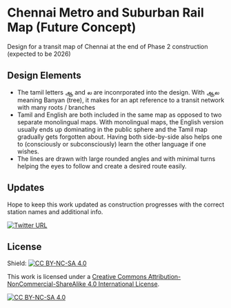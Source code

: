 # Chennai Metro and Suburban Rail Map (Future Concept)

Design for a transit map of Chennai at the end of Phase 2 construction (expected to be 2026)

## Design Elements

- The tamil letters ஆ and ல are inconrporated into the design. With ஆல meaning Banyan (tree), it makes for an apt reference to a transit network with many roots / branches
- Tamil and English are both included in the same map as opposed to two separate monolingual maps. With monolingual maps, the English version usually ends up dominating in the public sphere and the Tamil map gradually gets forgotten about. Having both side-by-side also helps one to (consciously or subconsciously) learn the other language if one wishes.
- The lines are drawn with large rounded angles and with minimal turns helping the eyes to follow and create a desired route easily. 

## Updates

Hope to keep this work updated as construction progresses with the correct station names and additional info. 

[![Twitter URL](https://img.shields.io/twitter/url/https/twitter.com/prasanna_r0.svg?style=social&label=Follow%20%40prasanna_r0)](https://twitter.com/prasanna_r0)


## License
Shield: [![CC BY-NC-SA 4.0][cc-by-nc-sa-shield]][cc-by-nc-sa]

This work is licensed under a
[Creative Commons Attribution-NonCommercial-ShareAlike 4.0 International License][cc-by-nc-sa].

[![CC BY-NC-SA 4.0][cc-by-nc-sa-image]][cc-by-nc-sa]

[cc-by-nc-sa]: http://creativecommons.org/licenses/by-nc-sa/4.0/
[cc-by-nc-sa-image]: https://licensebuttons.net/l/by-nc-sa/4.0/88x31.png
[cc-by-nc-sa-shield]: https://img.shields.io/badge/License-CC%20BY--NC--SA%204.0-lightgrey.svg
